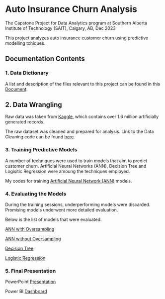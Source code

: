 # Auto Insurance Churn Analysis
The Capstone Project for Data Analytics program at Southern Alberta Institute of Technology (SAIT), Calgary, AB, Dec 2023

This project analyzes auto insurance customer churn using predictive modelling tchiques. 

## Documentation Contents

### 1. Data Dictionary

A list and description of the files relevant to this project can be found in this [Document](https://github.com/Weidsn/capstone_project/blob/main/Readme.txt). 

## 2. Data Wrangling

Raw data was taken from [Kaggle](https://www.kaggle.com/datasets/merishnasuwal/auto-insurance-churn-analysis-dataset?select=autoinsurance_churn.csv), which contains over 1.6 million artificially generated records.

The raw dataset was cleaned and prepared for analysis. Link to the Data Cleaning code can be found [here](https://github.com/Weidsn/capstone_project/blob/main/data_cleaning_group2.py).

### 3. Training Predictive Models

A number of techniques were used to train models that aim to predict customer churn. Artificial Neural Networks (ANN), Decision Tree and Logisitic Regression were amoung the techniques employed.

My codes for training [Artificial Neural Network (ANN)](https://github.com/Weidsn/capstone_project/blob/main/ChurnAnalysis.py) models. 

### 4. Evaluating the Models
During the training sessions, underperforming models were discarded. Promising models underwent more detailed evaluation. 

Below is the list of models that were evaluated. 

[ANN with Oversampling](https://github.com/Weidsn/capstone_project/blob/main/ann_resampled_group2.py)

[ANN without Oversampling](https://github.com/Weidsn/capstone_project/blob/main/ann_origsample_group2.py)

[Decision Tree](https://github.com/Weidsn/capstone_project/blob/main/decisiontree_group2.py)

[Logistic Regression](https://github.com/Weidsn/capstone_project/blob/main/regression_group2.py)

### 5. Final Presentation

PowerPoint [Presentation](https://uofc-my.sharepoint.com/:p:/g/personal/weidong_sun1_ucalgary_ca/EWDtnpEmRShPs4EHnyqQYZQBcGMNAcHMwHbqxv8qGnve0Q?e=KDgaMd)

Power BI [Dashboard](https://app.powerbi.com/view?r=eyJrIjoiMDljZDNlMDEtOWMwOC00NDc4LTk0YmMtNGVlMTQ5NzdhODFkIiwidCI6ImY1MmYyMTgzLTlmNjctNGFkMi1iNjU2LTZmNzU0ZmUxOTZjYiIsImMiOjZ9)
